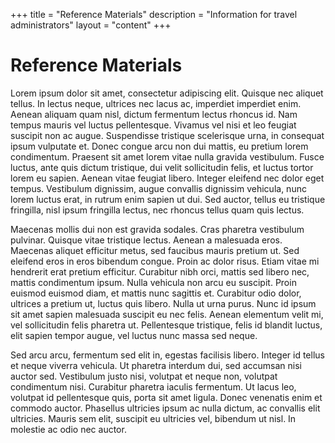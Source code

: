 +++
title = "Reference Materials"
description = "Information for travel administrators"
layout = "content"
+++

# Reference Materials

Lorem ipsum dolor sit amet, consectetur adipiscing elit. Quisque nec aliquet tellus. In lectus neque, ultrices nec lacus ac, imperdiet imperdiet enim. Aenean aliquam quam nisl, dictum fermentum lectus rhoncus id. Nam tempus mauris vel luctus pellentesque. Vivamus vel nisi et leo feugiat suscipit non ac augue. Suspendisse tristique scelerisque urna, in consequat ipsum vulputate et. Donec congue arcu non dui mattis, eu pretium lorem condimentum. Praesent sit amet lorem vitae nulla gravida vestibulum. Fusce luctus, ante quis dictum tristique, dui velit sollicitudin felis, et luctus tortor lorem eu sapien. Aenean vitae feugiat libero. Integer eleifend nec dolor eget tempus. Vestibulum dignissim, augue convallis dignissim vehicula, nunc lorem luctus erat, in rutrum enim sapien ut dui. Sed auctor, tellus eu tristique fringilla, nisl ipsum fringilla lectus, nec rhoncus tellus quam quis lectus.

Maecenas mollis dui non est gravida sodales. Cras pharetra vestibulum pulvinar. Quisque vitae tristique lectus. Aenean a malesuada eros. Maecenas aliquet efficitur metus, sed faucibus mauris pretium ut. Sed eleifend eros in eros bibendum congue. Proin ac dolor risus. Etiam vitae mi hendrerit erat pretium efficitur. Curabitur nibh orci, mattis sed libero nec, mattis condimentum ipsum. Nulla vehicula non arcu eu suscipit. Proin euismod euismod diam, et mattis nunc sagittis et. Curabitur odio dolor, ultrices a pretium ut, luctus quis libero. Nulla ut urna purus. Nunc id ipsum sit amet sapien malesuada suscipit eu nec felis. Aenean elementum velit mi, vel sollicitudin felis pharetra ut. Pellentesque tristique, felis id blandit luctus, elit sapien tempor augue, vel luctus nunc massa sed neque.

Sed arcu arcu, fermentum sed elit in, egestas facilisis libero. Integer id tellus et neque viverra vehicula. Ut pharetra interdum dui, sed accumsan nisi auctor sed. Vestibulum justo nisi, volutpat et neque non, volutpat condimentum nisi. Curabitur pharetra iaculis fermentum. Ut lacus leo, volutpat id pellentesque quis, porta sit amet ligula. Donec venenatis enim et commodo auctor. Phasellus ultricies ipsum ac nulla dictum, ac convallis elit ultricies. Mauris sem elit, suscipit eu ultricies vel, bibendum ut nisl. In molestie ac odio nec auctor.
